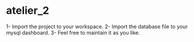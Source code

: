 # atelier_2
1- Import the project to your workspace.
2- Import the database file to your mysql dashboard.
3- Feel free to maintain it as you like.
